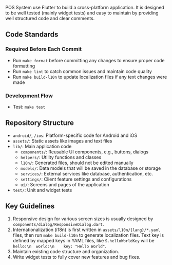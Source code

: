 POS System use Flutter to build a cross-platform application.
It is designed to be well tested (mainly widget tests) and easy to maintain by
providing well structured code and clear comments.

## Code Standards

### Required Before Each Commit
- Run `make format` before committing any changes to ensure proper code formatting
- Run `make lint` to catch common issues and maintain code quality
- Run `make build-l10n` to update localization files if any text changes were made

### Development Flow
- Test: `make test`

## Repository Structure
- `android/`, `/ios`: Platform-specific code for Android and iOS
- `assets/`: Static assets like images and text files
- `lib/`: Main application code
  - `components/`: Reusable UI components, e.g., buttons, dialogs
  - `helpers/`: Utility functions and classes
  - `l10n/`: Generated files, should not be edited manually
  - `models/`: Data models that will be saved in the database or storage
  - `services/`: External services like database, authentication, etc.
  - `settings/`: Client feature settings and configurations
  - `ui/`: Screens and pages of the application
- `test/`: Unit and widget tests

## Key Guidelines
1. Responsive design for various screen sizes is usually designed by `components/dialog/ResponsiveDialog.dart`.
2. Internationalization (i18n) is first written in `assets/l10n/{lang}/*.yaml` files, then run `make build-l10n` to generate localization files. Text key is defined by mapped keys in YAML files, like `S.helloWorldKey` will be `hello:\n  world:\n    key: "Hello World"`.
3. Maintain existing code structure and organization.
4. Write widget tests to fully cover new features and bug fixes.
